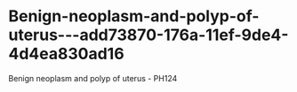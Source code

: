 # Benign-neoplasm-and-polyp-of-uterus---add73870-176a-11ef-9de4-4d4ea830ad16
Benign neoplasm and polyp of uterus - PH124

